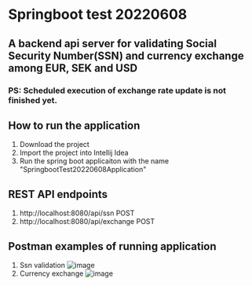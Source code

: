 # Springboot test 20220608
## A backend api server for validating Social Security Number(SSN) and currency exchange among EUR, SEK and USD

### PS: Scheduled execution of exchange rate update is not finished yet.

## How to run the application
1. Download the project
2. Import the project into Intellij Idea
3. Run the spring boot applicaiton with the name "SpringbootTest20220608Application"

## REST API endpoints
1. http://localhost:8080/api/ssn POST
2. http://localhost:8080/api/exchange POST

## Postman examples of running application
1. Ssn validation
![image](https://user-images.githubusercontent.com/37361235/192845616-b6c5fb18-5273-43cf-9165-5dda804e61dc.png)
2. Currency exchange 
![image](https://user-images.githubusercontent.com/37361235/194552749-4dd74309-cdf6-4204-9871-7714f95944f7.png)
